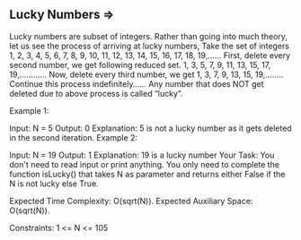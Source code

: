 Lucky Numbers   =>
-------------



Lucky numbers are subset of integers. Rather than going into much theory, let us see the process of arriving at lucky numbers,
Take the set of integers
1, 2, 3, 4, 5, 6, 7, 8, 9, 10, 11, 12, 13, 14, 15, 16, 17, 18, 19,……
First, delete every second number, we get following reduced set.
1, 3, 5, 7, 9, 11, 13, 15, 17, 19,…………
Now, delete every third number, we get
1, 3, 7, 9, 13, 15, 19,….….
Continue this process indefinitely……
Any number that does NOT get deleted due to above process is called “lucky”.

Example 1:

Input:
N = 5
Output: 0
Explanation: 5 is not a lucky number 
as it gets deleted in the second 
iteration.
Example 2:

Input:
N = 19
Output: 1
Explanation: 19 is a lucky number
Your Task:
You don't need to read input or print anything. You only need to complete the function isLucky() that takes N as parameter and returns either False if the N is not lucky else True.

Expected Time Complexity: O(sqrt(N)).
Expected Auxiliary Space: O(sqrt(N)).

Constraints:
1 <= N <= 105
